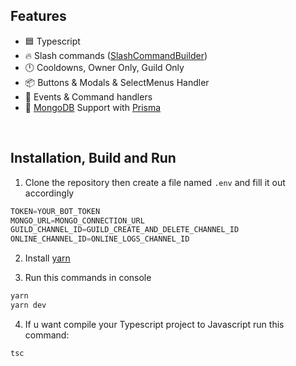 ## Features
* 🟦 Typescript
* 🔥 Slash commands ([SlashCommandBuilder](https://discordjs.guide/creating-your-bot/slash-commands.html#individual-command-files))
* 🕛 Cooldowns, Owner Only, Guild Only
* 📦 Buttons & Modals & SelectMenus Handler
* 💪 Events & Command handlers
* 🍃 [MongoDB](https://www.mongodb.com/) Support with [Prisma](https://www.prisma.io/)

<br>

## Installation, Build and Run
1) Clone the repository then create a file named `.env` and fill it out accordingly
```js
TOKEN=YOUR_BOT_TOKEN
MONGO_URL=MONGO_CONNECTION_URL
GUILD_CHANNEL_ID=GUILD_CREATE_AND_DELETE_CHANNEL_ID
ONLINE_CHANNEL_ID=ONLINE_LOGS_CHANNEL_ID
```
2) Install [yarn](https://classic.yarnpkg.com/lang/en/docs/install/#windows-stable)

3) Run this commands in console
```js
yarn
yarn dev
```
4) If u want compile your Typescript project to Javascript run this command:
```js
tsc
```

